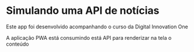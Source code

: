 <h1>Simulando uma API de notícias</h1>

<p>Este app foi desenvolvido acompanhando o curso da Digital Innovation One</p>

<p>A aplicação PWA está consumindo está API para renderizar na tela o conteúdo</p>